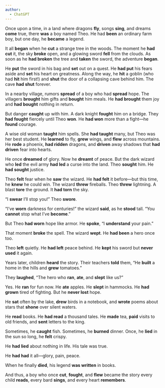 ```yaml
---
author:
  - ChatGPT
---
```


Once upon a time, in a land where dragons **fly**, songs **sing**, and dreams **come** true, there **was** a boy named Theo. He had **been** an ordinary farm boy, but one day, he **became** a legend.

It all **began** when he **cut** a strange tree in the woods. The moment he **had cut** it, the sky **broke** open, and a glowing sword **fell** from the clouds. As soon as he **had broken** the tree and **taken** the sword, the adventure **began**.

He **put** the sword in his bag and **set** out on a quest. He **had put** his fears aside and **set** his heart on greatness. Along the way, he **hit** a goblin (who had **hit** him first!) and **shut** the door of a collapsing cave behind him. The cave **had shut** forever.

In a nearby village, rumors **spread** of a boy who had **spread** hope. The villagers **brought** him gifts and **bought** him meals. He **had brought** them joy and **had bought** nothing in return.

But danger **caught** up with him. A dark knight **fought** him on a bridge. They **had fought** fiercely until Theo **won**. He **had won** more than a fight—he **found** courage.

A wise old woman **taught** him spells. She **had taught** many, but Theo was her best student. He **learned** to fly, **grew** wings, and **flew** across mountains. He **rode** a phoenix, **had ridden** dragons, and **driven** away shadows that **had driven** fear into hearts.

He once **dreamed** of glory. Now he **dreamt** of peace. But the dark wizard who **led** the evil army **had led** a curse into the land. Theo **sought** him. He **had sought** justice.

Theo **felt** fear when he **saw** the wizard. He **had felt** it before—but this time, he **knew** he could win. The wizard **threw** fireballs. Theo **threw** lightning. A blast **tore** the ground. It **had torn** the sky.

“I **swear** I’ll stop you!” Theo **swore**.

“I’ve **worn** darkness for centuries!” the wizard **said**, as he **stood** tall. “You **cannot** stop what I’ve **become**.”

But Theo **had worn** hope like armor. He **spoke**, “I **understand** your pain.”

That moment **broke** the spell. The wizard **wept**. He **had been** a hero once too.

Theo **left** quietly. He **had left** peace behind. He **kept** his sword but **never used** it again.

Years later, children **heard** the story. Their teachers **told** them, “He **built** a home in the hills and **grew** tomatoes.”

They **laughed**, “The hero who **ran**, **ate**, and **slept** like us?”

Yes. He **ran** for fun now. He **ate** apples. He **slept** in hammocks. He **had grown** tired of fighting. But he **never lost** hope.

He **sat** often by the lake, **drew** birds in a notebook, and **wrote** poems about stars that **shone** over silent waters.

He **read** books. He **had read** a thousand tales. He **made** tea, **paid** visits to old friends, and **sent** letters to the king.

Sometimes, he **caught** fish. Sometimes, he **burned** dinner. Once, he **lied** in the sun so long, he **felt** crispy.

He **had lied** about nothing in life. His tale was true.

He **had had** it all—glory, pain, peace.

When he finally **died**, his legend **was written** in books.

And thus, a boy who once **cut**, **fought**, and **flew** became the story every child **reads**, every bard **sings**, and every heart **remembers**.
